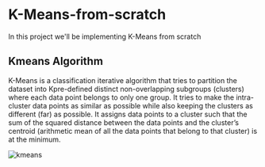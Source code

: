 # K-Means-from-scratch

In this project we'll be implementing K-Means from scratch

## Kmeans Algorithm 

K-Means is a classification iterative algorithm that tries to partition the dataset into Kpre-defined distinct non-overlapping subgroups (clusters) where each data point belongs to only one group. It tries to make the intra-cluster data points as similar as possible while also keeping the clusters as different (far) as possible. It assigns data points to a cluster such that the sum of the squared distance between the data points and the cluster’s centroid (arithmetic mean of all the data points that belong to that cluster) is at the minimum.

![kmeans](https://github.com/Jalalbaim/K-Means-from-scratch/assets/110737334/292bcd0d-4322-4dd2-ab1c-f9013def7f7f)
